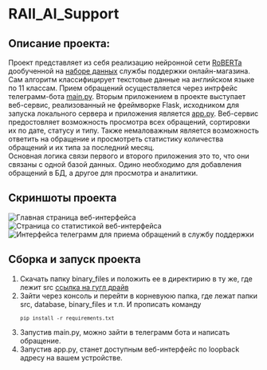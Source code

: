 # RAII_AI_Support

## Описание проекта:  
Проект представляет из себя реализацию нейронной сети [RoBERTa](https://huggingface.co/docs/transformers/model_doc/roberta) дообученной на [наборе данных](https://github.com/v4ndi/RAII_AI_Support/tree/main/training_model_and_dataset) службы поддержки онлайн-магазина. Сам алгоритм классифицирует текстовые данные на английском языке по 11 классам. Прием обращений осуществляется через интрфейс телеграмм-бота [main.py](https://github.com/v4ndi/RAII_AI_SupportV_2/blob/main/src/main.py). Вторым приложением в проекте выступает веб-сервис, реализованный не фреймворке Flask, исходником для запуска локального сервера и приложения является [app.py](https://github.com/v4ndi/RAII_AI_SupportV_2/blob/main/src/app.py). Веб-сервис предостовляет возможность просмотра всех обращений, сортировки их по дате, статусу и типу. Также немаловажным является возможность ответить на обращение и просмотреть статистику количества обращений и их типа за последний месяц.  
Основная логика связи первого и второго приложения это то, что они связаны с одной базой данных. Одино необходимо для добавления обращений в БД, а другое для просмотра и аналитики.

## Скриншоты проекта
<image src="/img/main_page_example.png" alt="Главная страница веб-интерфейса">
<image src="/img/stats_web_example.png" alt="Страница со статистикой веб-интерфейса">
<image src="/img/Telegram_interface.png" alt="Интерфейса телеграмм для приема обращений в службу поддержки">

## Сборка и запуск проекта
1. Скачать папку binary_files и положить ее в директирию в ту же, где лежит src [ссылка на гугл драйв](https://drive.google.com/drive/folders/1Z1I8zdrQaM1V76g6IMhsXjKADshBYK2J?usp=sharing)
2. Зайти через консоль и перейти в корневуюю папка, где лежат папки src, database, binary_files и т.п. И прописать команду <pre><code>```pip install -r requirements.txt```</code></pre>
3. Запустив main.py, можно зайти в телеграмм бота и написать обращение.
4. Запустив app.py, станет доступным веб-интерфейс по loopback адресу на вашем устройстве. 

